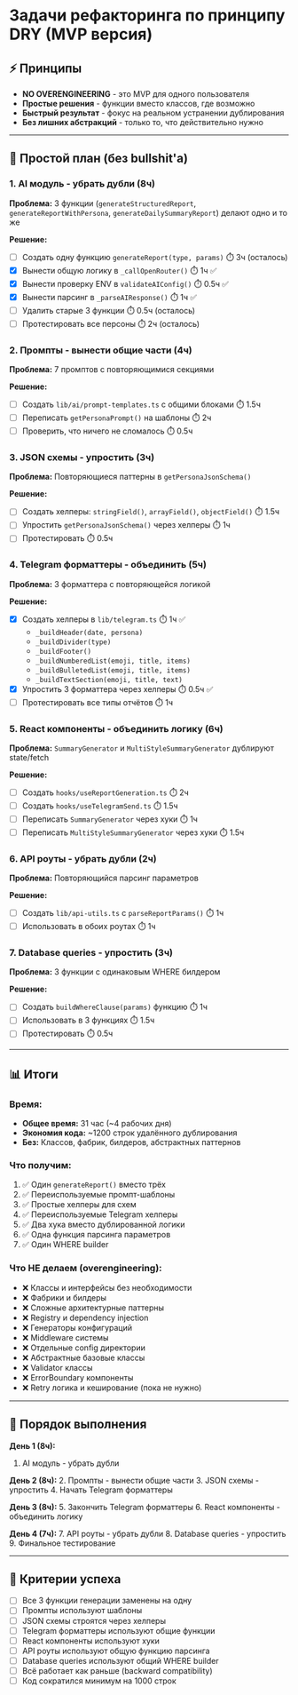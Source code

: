# Задачи рефакторинга по принципу DRY (MVP версия)

## ⚡ Принципы
- **NO OVERENGINEERING** - это MVP для одного пользователя
- **Простые решения** - функции вместо классов, где возможно
- **Быстрый результат** - фокус на реальном устранении дублирования
- **Без лишних абстракций** - только то, что действительно нужно

---

## 🚀 Простой план (без bullshit'a)

### 1. AI модуль - убрать дубли (8ч)

**Проблема:** 3 функции (`generateStructuredReport`, `generateReportWithPersona`, `generateDailySummaryReport`) делают одно и то же

**Решение:**
- [ ] Создать одну функцию `generateReport(type, params)` ⏱️ 3ч (осталось)
- [x] Вынести общую логику в `_callOpenRouter()` ⏱️ 1ч ✅
- [x] Вынести проверку ENV в `validateAIConfig()` ⏱️ 0.5ч ✅
- [x] Вынести парсинг в `_parseAIResponse()` ⏱️ 1ч ✅
- [ ] Удалить старые 3 функции ⏱️ 0.5ч (осталось)
- [ ] Протестировать все персоны ⏱️ 2ч (осталось)

### 2. Промпты - вынести общие части (4ч)

**Проблема:** 7 промптов с повторяющимися секциями

**Решение:**
- [ ] Создать `lib/ai/prompt-templates.ts` с общими блоками ⏱️ 1.5ч
- [ ] Переписать `getPersonaPrompt()` на шаблоны ⏱️ 2ч
- [ ] Проверить, что ничего не сломалось ⏱️ 0.5ч

### 3. JSON схемы - упростить (3ч)

**Проблема:** Повторяющиеся паттерны в `getPersonaJsonSchema()`

**Решение:**
- [ ] Создать хелперы: `stringField()`, `arrayField()`, `objectField()` ⏱️ 1.5ч
- [ ] Упростить `getPersonaJsonSchema()` через хелперы ⏱️ 1ч
- [ ] Протестировать ⏱️ 0.5ч

### 4. Telegram форматтеры - объединить (5ч)

**Проблема:** 3 форматтера с повторяющейся логикой

**Решение:**
- [x] Создать хелперы в `lib/telegram.ts` ⏱️ 1ч ✅
  - `_buildHeader(date, persona)`
  - `_buildDivider(type)`
  - `_buildFooter()`
  - `_buildNumberedList(emoji, title, items)`
  - `_buildBulletedList(emoji, title, items)`
  - `_buildTextSection(emoji, title, text)`
- [x] Упростить 3 форматтера через хелперы ⏱️ 0.5ч ✅
- [ ] Протестировать все типы отчётов ⏱️ 1ч

### 5. React компоненты - объединить логику (6ч)

**Проблема:** `SummaryGenerator` и `MultiStyleSummaryGenerator` дублируют state/fetch

**Решение:**
- [ ] Создать `hooks/useReportGeneration.ts` ⏱️ 2ч
- [ ] Создать `hooks/useTelegramSend.ts` ⏱️ 1.5ч
- [ ] Переписать `SummaryGenerator` через хуки ⏱️ 1ч
- [ ] Переписать `MultiStyleSummaryGenerator` через хуки ⏱️ 1.5ч

### 6. API роуты - убрать дубли (2ч)

**Проблема:** Повторяющийся парсинг параметров

**Решение:**
- [ ] Создать `lib/api-utils.ts` с `parseReportParams()` ⏱️ 1ч
- [ ] Использовать в обоих роутах ⏱️ 1ч

### 7. Database queries - упростить (3ч)

**Проблема:** 3 функции с одинаковым WHERE билдером

**Решение:**
- [ ] Создать `buildWhereClause(params)` функцию ⏱️ 1ч
- [ ] Использовать в 3 функциях ⏱️ 1.5ч
- [ ] Протестировать ⏱️ 0.5ч

---

## 📊 Итоги

### Время:
- **Общее время:** 31 час (~4 рабочих дня)
- **Экономия кода:** ~1200 строк удалённого дублирования
- **Без:** Классов, фабрик, билдеров, абстрактных паттернов

### Что получим:
1. ✅ Один `generateReport()` вместо трёх
2. ✅ Переиспользуемые промпт-шаблоны
3. ✅ Простые хелперы для схем
4. ✅ Переиспользуемые Telegram хелперы
5. ✅ Два хука вместо дублированной логики
6. ✅ Одна функция парсинга параметров
7. ✅ Один WHERE builder

### Что НЕ делаем (overengineering):
- ❌ Классы и интерфейсы без необходимости
- ❌ Фабрики и билдеры
- ❌ Сложные архитектурные паттерны
- ❌ Registry и dependency injection
- ❌ Генераторы конфигураций
- ❌ Middleware системы
- ❌ Отдельные config директории
- ❌ Абстрактные базовые классы
- ❌ Validator классы
- ❌ ErrorBoundary компоненты
- ❌ Retry логика и кеширование (пока не нужно)

---

## 🎯 Порядок выполнения

**День 1 (8ч):**
1. AI модуль - убрать дубли

**День 2 (8ч):**
2. Промпты - вынести общие части
3. JSON схемы - упростить
4. Начать Telegram форматтеры

**День 3 (8ч):**
5. Закончить Telegram форматтеры
6. React компоненты - объединить логику

**День 4 (7ч):**
7. API роуты - убрать дубли
8. Database queries - упростить
9. Финальное тестирование

---

## 📝 Критерии успеха

- [ ] Все 3 функции генерации заменены на одну
- [ ] Промпты используют шаблоны
- [ ] JSON схемы строятся через хелперы
- [ ] Telegram форматтеры используют общие функции
- [ ] React компоненты используют хуки
- [ ] API роуты используют общую функцию парсинга
- [ ] Database queries используют общий WHERE builder
- [ ] Всё работает как раньше (backward compatibility)
- [ ] Код сократился минимум на 1000 строк